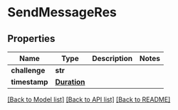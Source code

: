 # SendMessageRes

## Properties
Name | Type | Description | Notes
------------ | ------------- | ------------- | -------------
**challenge** | **str** |  | 
**timestamp** | [**Duration**](Duration.md) |  | 

[[Back to Model list]](../README.md#documentation-for-models) [[Back to API list]](../README.md#documentation-for-api-endpoints) [[Back to README]](../README.md)

